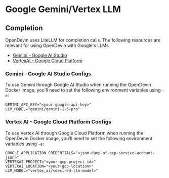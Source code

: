 # Google Gemini/Vertex LLM

## Completion

OpenDevin uses LiteLLM for completion calls. The following resources are relevant for using OpenDevin with Google's LLMs

- [Gemini - Google AI Studio](https://docs.litellm.ai/docs/providers/gemini)
- [VertexAI - Google Cloud Platform](https://docs.litellm.ai/docs/providers/vertex)

### Gemini - Google AI Studio Configs

To use Gemini through Google AI Studio when running the OpenDevin Docker image, you'll need to set the following environment variables using `-e`:

```
GEMINI_API_KEY="<your-google-api-key>"
LLM_MODEL="gemini/gemini-1.5-pro"
```

### Vertex AI - Google Cloud Platform Configs

To use Vertex AI through Google Cloud Platform when running the OpenDevin Docker image, you'll need to set the following environment variables using `-e`:

```
GOOGLE_APPLICATION_CREDENTIALS="<json-dump-of-gcp-service-account-json>"
VERTEXAI_PROJECT="<your-gcp-project-id>"
VERTEXAI_LOCATION="<your-gcp-location>"
LLM_MODEL="vertex_ai/<desired-llm-model>"
```

